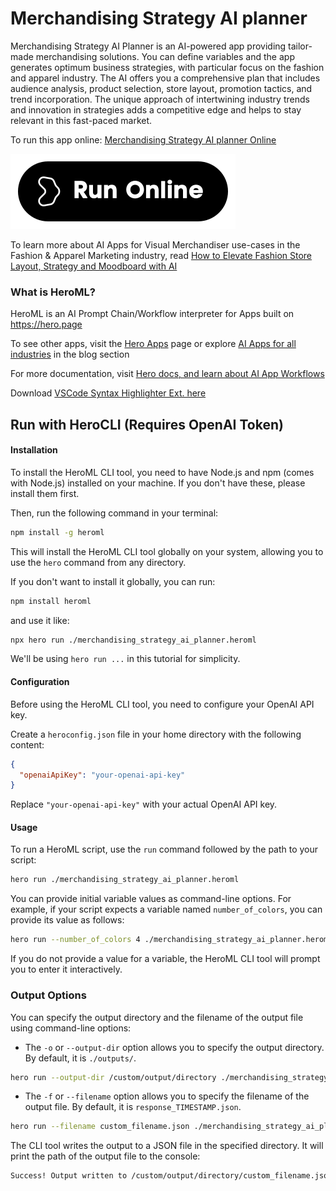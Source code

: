 # Merchandising Strategy AI planner

Merchandising Strategy AI Planner is an AI-powered app providing tailor-made merchandising solutions. You can define variables and the app generates optimum business strategies, with particular focus on the fashion and apparel industry. The AI offers you a comprehensive plan that includes audience analysis, product selection, store layout, promotion tactics, and trend incorporation. The unique approach of intertwining industry trends and innovation in strategies adds a competitive edge and helps to stay relevant in this fast-paced market.

To run this app online: [Merchandising Strategy AI planner Online](https://hero.page/app/merchandising-strategy-ai-planner-ai-driven-innovative-merchandising-solutions/ISmwevZAKQHF7tLQrEoy)

[![Run Merchandising Strategy AI planner Online](/assets/run.svg)](https://hero.page/app/merchandising-strategy-ai-planner-ai-driven-innovative-merchandising-solutions/ISmwevZAKQHF7tLQrEoy)

To learn more about AI Apps for Visual Merchandiser use-cases in the Fashion & Apparel Marketing industry, read [How to Elevate Fashion Store Layout, Strategy and Moodboard with AI](https://hero.page/blog/ai/fashion-and-apparel-marketing/how-to-elevate-fashion-store-layout-strategy-and-moodboard-with-ai/170869)

### What is HeroML?
HeroML is an AI Prompt Chain/Workflow interpreter for Apps built on https://hero.page 

To see other apps, visit the [Hero Apps](https://hero.page/apps) page or explore [AI Apps for all industries](https://hero.page/blog) in the blog section

For more documentation, visit [Hero docs, and learn about AI App Workflows](https://hero.page/tutorials/introduction-to-heroml)

Download [VSCode Syntax Highlighter Ext. here](https://marketplace.visualstudio.com/items?itemName=hero-page.heroml)

## Run with HeroCLI (Requires OpenAI Token)

#### Installation

To install the HeroML CLI tool, you need to have Node.js and npm (comes with Node.js) installed on your machine. If you don't have these, please install them first. 

Then, run the following command in your terminal:

```bash
npm install -g heroml
```

This will install the HeroML CLI tool globally on your system, allowing you to use the `hero` command from any directory.

If you don't want to install it globally, you can run:

```bash
npm install heroml
```

and use it like:

```bash
npx hero run ./merchandising_strategy_ai_planner.heroml
```

We'll be using `hero run ...` in this tutorial for simplicity.

#### Configuration

Before using the HeroML CLI tool, you need to configure your OpenAI API key. 

Create a `heroconfig.json` file in your home directory with the following content:

```json
{
  "openaiApiKey": "your-openai-api-key"
}
```

Replace `"your-openai-api-key"` with your actual OpenAI API key.

#### Usage

To run a HeroML script, use the `run` command followed by the path to your script:

```bash
hero run ./merchandising_strategy_ai_planner.heroml
```

You can provide initial variable values as command-line options. For example, if your script expects a variable named `number_of_colors`, you can provide its value as follows:

```bash
hero run --number_of_colors 4 ./merchandising_strategy_ai_planner.heroml
```

If you do not provide a value for a variable, the HeroML CLI tool will prompt you to enter it interactively.

### Output Options

You can specify the output directory and the filename of the output file using command-line options:

- The `-o` or `--output-dir` option allows you to specify the output directory. By default, it is `./outputs/`.

```bash
hero run --output-dir /custom/output/directory ./merchandising_strategy_ai_planner.heroml
```

- The `-f` or `--filename` option allows you to specify the filename of the output file. By default, it is `response_TIMESTAMP.json`.

```bash
hero run --filename custom_filename.json ./merchandising_strategy_ai_planner.heroml
```

The CLI tool writes the output to a JSON file in the specified directory. It will print the path of the output file to the console:

```bash
Success! Output written to /custom/output/directory/custom_filename.json
```

